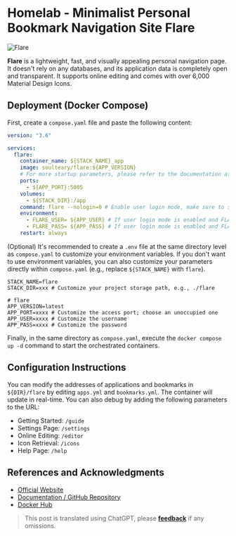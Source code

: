 # Homelab - Minimalist Personal Bookmark Navigation Site Flare

![Flare](https://img.wiki-power.com/d/wiki-media/img/20230410170939.png)

**Flare** is a lightweight, fast, and visually appealing personal navigation page. It doesn't rely on any databases, and its application data is completely open and transparent. It supports online editing and comes with over 6,000 Material Design Icons.

## Deployment (Docker Compose)

First, create a `compose.yaml` file and paste the following content:

```yaml title="compose.yaml"
version: "3.6"

services:
  flare:
    container_name: ${STACK_NAME}_app
    image: soulteary/flare:${APP_VERSION}
    # For more startup parameters, please refer to the documentation at https://github.com/soulteary/docker-flare/blob/main/docs/advanced-startup.md
    ports:
      - ${APP_PORT}:5005
    volumes:
      - ${STACK_DIR}:/app
    command: flare --nologin=0 # Enable user login mode, make sure to set the `nologin` startup parameter to `0` first
    environment:
      - FLARE_USER= ${APP_USER} # If user login mode is enabled and FLARE_USER is not set, the default user is `flare`
      - FLARE_PASS= ${APP_PASS} # If user login mode is enabled and FLARE_USER is not set, a default password will be generated and displayed in the application startup logs
    restart: always
```

(Optional) It's recommended to create a `.env` file at the same directory level as `compose.yaml` to customize your environment variables. If you don't want to use environment variables, you can also customize your parameters directly within `compose.yaml` (e.g., replace `${STACK_NAME}` with `flare`).

```dotenv title=".env"
STACK_NAME=flare
STACK_DIR=xxx # Customize your project storage path, e.g., ./flare

# flare
APP_VERSION=latest
APP_PORT=xxxx # Customize the access port; choose an unoccupied one
APP_USER=xxxx # Customize the username
APP_PASS=xxxx # Customize the password
```

Finally, in the same directory as `compose.yaml`, execute the `docker compose up -d` command to start the orchestrated containers.

## Configuration Instructions

You can modify the addresses of applications and bookmarks in `${DIR}/flare` by editing `apps.yml` and `bookmarks.yml`. The container will update in real-time. You can also debug by adding the following parameters to the URL:

- Getting Started: `/guide`
- Settings Page: `/settings`
- Online Editing: `/editor`
- Icon Retrieval: `/icons`
- Help Page: `/help`

## References and Acknowledgments

- [Official Website](https://soulteary.com/2022/02/23/building-a-personal-bookmark-navigation-app-from-scratch-flare.html)
- [Documentation / GitHub Repository](https://github.com/soulteary/docker-flare)
- [Docker Hub](https://hub.docker.com/r/soulteary/flare/)

> This post is translated using ChatGPT, please [**feedback**](https://github.com/linyuxuanlin/Wiki_MkDocs/issues/new) if any omissions.